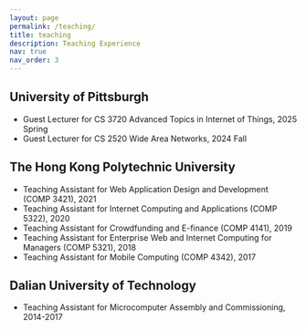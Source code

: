 ```yaml
---
layout: page
permalink: /teaching/
title: teaching
description: Teaching Experience
nav: true
nav_order: 3
---
```


## University of Pittsburgh

- Guest Lecturer for CS 3720 Advanced Topics in Internet of Things, 2025 Spring
- Guest Lecturer for CS 2520 Wide Area Networks, 2024 Fall

## The Hong Kong Polytechnic University

- Teaching Assistant for Web Application Design and Development (COMP 3421), 2021
- Teaching Assistant for Internet Computing and Applications (COMP 5322), 2020
- Teaching Assistant for Crowdfunding and E-finance (COMP 4141), 2019
- Teaching Assistant for Enterprise Web and Internet Computing for Managers (COMP 5321), 2018
- Teaching Assistant for Mobile Computing (COMP 4342), 2017

## Dalian University of Technology

- Teaching Assistant for Microcomputer Assembly and Commissioning, 2014-2017


